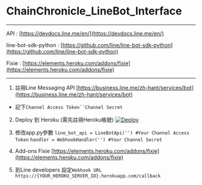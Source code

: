 # ChainChronicle_LineBot_Interface
***
API : 
[https://devdocs.line.me/en/](https://devdocs.line.me/en/)

line-bot-sdk-python : 
[https://github.com/line/line-bot-sdk-python](https://github.com/line/line-bot-sdk-python)

Fixie : 
[https://elements.heroku.com/addons/fixie](https://elements.heroku.com/addons/fixie)
***

1. 註冊Line Messaging API
[https://business.line.me/zh-hant/services/bot](https://business.line.me/zh-hant/services/bot)
 - 記下`Channel Access Token``Channel Secret`

2. Deploy 到 Heroku (需先註冊Heroku帳號)
[![Deploy](https://www.herokucdn.com/deploy/button.svg)](https://heroku.com/deploy?template=https://github.com/mong0520/ChainChronicle_LineBot_Interface)

3. 修改app.py參數
`line_bot_api = LineBotApi('') #Your Channel Access Token`
`handler = WebhookHandler('') #Your Channel Secret`

4. Add-ons Fixie
[https://elements.heroku.com/addons/fixie](https://elements.heroku.com/addons/fixie)

5. 到Line developers 設定`Webhook URL`
`https://{YOUR_HEROKU_SERVER_ID}.herokuapp.com/callback`
